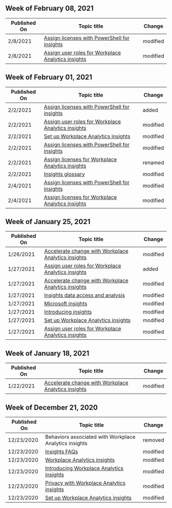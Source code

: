 <!-- This file is generated automatically each week. Changes made to this file will be overwritten.-->



## Week of February 08, 2021


| Published On |Topic title | Change |
|------|------------|--------|
| 2/8/2021 | [Assign licenses with PowerShell for insights](/workplace-analytics-insights/assign-licenses-pshell) | modified |
| 2/8/2021 | [Assign user roles for Workplace Analytics insights](/workplace-analytics-insights/assign-roles) | modified |


## Week of February 01, 2021


| Published On |Topic title | Change |
|------|------------|--------|
| 2/2/2021 | [Assign licenses with PowerShell for insights](/workplace-analytics-insights/assign-licenses-pshell) | added |
| 2/2/2021 | [Assign user roles for Workplace Analytics insights](/workplace-analytics-insights/assign-roles) | modified |
| 2/2/2021 | [Set up Workplace Analytics insights](/workplace-analytics-insights/setup) | modified |
| 2/2/2021 | [Assign licenses with PowerShell for insights](/workplace-analytics-insights/assign-licenses-pshell) | modified |
| 2/2/2021 | [Assign licenses for Workplace Analytics insights](/workplace-analytics-insights/assign-licenses) | renamed |
| 2/2/2021 | [Insights glossary](/workplace-analytics-insights/glossary) | modified |
| 2/4/2021 | [Assign licenses with PowerShell for insights](/workplace-analytics-insights/assign-licenses-pshell) | modified |
| 2/4/2021 | [Assign licenses for Workplace Analytics insights](/workplace-analytics-insights/assign-licenses) | modified |


## Week of January 25, 2021


| Published On |Topic title | Change |
|------|------------|--------|
| 1/26/2021 | [Accelerate change with Workplace Analytics insights](/workplace-analytics-insights/accelerate-change) | modified |
| 1/27/2021 | [Assign user roles for Workplace Analytics insights](/workplace-analytics-insights/assign-roles) | added |
| 1/27/2021 | [Accelerate change with Workplace Analytics insights](/workplace-analytics-insights/accelerate-change) | modified |
| 1/27/2021 | [Insights data access and analysis](/workplace-analytics-insights/data-analysis) | modified |
| 1/27/2021 | [Microsoft insights](/workplace-analytics-insights/index) | modified |
| 1/27/2021 | [Introducing insights](/workplace-analytics-insights/intro) | modified |
| 1/27/2021 | [Set up Workplace Analytics insights](/workplace-analytics-insights/setup) | modified |
| 1/27/2021 | [Assign user roles for Workplace Analytics insights](/workplace-analytics-insights/assign-roles) | modified |


## Week of January 18, 2021


| Published On |Topic title | Change |
|------|------------|--------|
| 1/22/2021 | [Accelerate change with Workplace Analytics insights](/workplace-analytics-insights/accelerate-change) | modified |


## Week of December 21, 2020


| Published On |Topic title | Change |
|------|------------|--------|
| 12/23/2020 | Behaviors associated with Workplace Analytics insights | removed |
| 12/23/2020 | [Insights FAQs](/workplaceanalyticsinsights/faqs) | modified |
| 12/23/2020 | [Workplace Analytics insights](/workplaceanalyticsinsights/index) | modified |
| 12/23/2020 | [Introducing Workplace Analytics insights](/workplaceanalyticsinsights/intro) | modified |
| 12/23/2020 | [Privacy with Workplace Analytics insights](/workplaceanalyticsinsights/privacy) | modified |
| 12/23/2020 | [Set up Workplace Analytics insights](/workplaceanalyticsinsights/setup) | modified |
